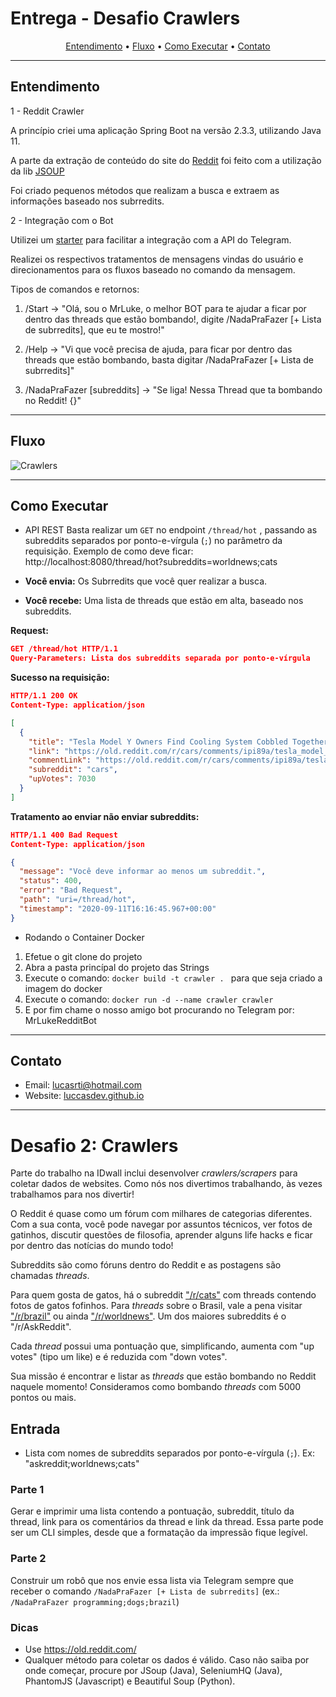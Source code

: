 # Entrega - Desafio Crawlers

<p align="center">
  <a href="#entendimento">Entendimento</a> •
  <a href="#fluxo">Fluxo</a> •
  <a href="#como-executar">Como Executar</a> •
  <a href="#contato">Contato</a>
</p>

---

## Entendimento

1 - Reddit Crawler

A princípio criei uma aplicação Spring Boot na versão 2.3.3, utilizando Java 11.

A parte da extração de conteúdo do site do [Reddit](https://old.reddit.com) foi feito com a utilização da lib [JSOUP](https://jsoup.org/)

Foi criado pequenos métodos que realizam a busca e extraem as informações baseado nos subrredits.

2 - Integração com o Bot

Utilizei um [starter](https://github.com/xabgesagtx/telegram-spring-boot-starter) para facilitar a integração com a API do Telegram.

Realizei os respectivos tratamentos de mensagens vindas do usuário e direcionamentos para os fluxos baseado no comando da mensagem.

Tipos de comandos e retornos:
1. /Start -> "Olá, sou o MrLuke, o melhor BOT para te ajudar a ficar por dentro das threads que estão bombando!, digite /NadaPraFazer [+ Lista de subrredits], que eu te mostro!"

2. /Help -> "Vi que você precisa de ajuda, para ficar por dentro das threads que estão bombando, basta digitar /NadaPraFazer [+ Lista de subrredits]"

3. /NadaPraFazer [subreddits] -> "Se liga! Nessa Thread que ta bombando no Reddit! {}"

---

## Fluxo

![Crawlers](https://i.imgur.com/v42tQb1.png)

---

## Como Executar

- API REST
Basta realizar um `GET` no endpoint `/thread/hot` , passando as subreddits separados por ponto-e-vírgula (`;`) no parâmetro da requisição.
Exemplo de como deve ficar: http://localhost:8080/thread/hot?subreddits=worldnews;cats

- **Você envia:**  Os Subrredits que você quer realizar a busca.
- **Você recebe:** Uma lista de threads que estão em alta, baseado nos subreddits.


**Request:**
```json
GET /thread/hot HTTP/1.1
Query-Parameters: Lista dos subreddits separada por ponto-e-vírgula
```

**Sucesso na requisição:**
```json
HTTP/1.1 200 OK
Content-Type: application/json

[
  {
    "title": "Tesla Model Y Owners Find Cooling System Cobbled Together With Home Depot-Grade Fake Wood",
    "link": "https://old.reddit.com/r/cars/comments/ipi89a/tesla_model_y_owners_find_cooling_system_cobbled/",
    "commentLink": "https://old.reddit.com/r/cars/comments/ipi89a/tesla_model_y_owners_find_cooling_system_cobbled/",
    "subreddit": "cars",
    "upVotes": 7030
  }
]
```
**Tratamento ao enviar não enviar subreddits:**
```json
HTTP/1.1 400 Bad Request
Content-Type: application/json

{
  "message": "Você deve informar ao menos um subreddit.",
  "status": 400,
  "error": "Bad Request",
  "path": "uri=/thread/hot",
  "timestamp": "2020-09-11T16:16:45.967+00:00"
}
``` 
- Rodando o Container Docker
1. Efetue o git clone do projeto
2. Abra a pasta princípal do projeto das Strings
3. Execute o comando: ```docker build -t crawler . ``` para que seja criado a imagem do docker
4. Execute o comando: ```docker run -d --name crawler crawler ```
5. E por fim chame o nosso amigo bot procurando no Telegram por: MrLukeRedditBot

---

## Contato
- Email: lucasrti@hotmail.com
- Website: [luccasdev.github.io](https://luccasdev.github.io/)

---

# Desafio 2: Crawlers

Parte do trabalho na IDwall inclui desenvolver *crawlers/scrapers* para coletar dados de websites.
Como nós nos divertimos trabalhando, às vezes trabalhamos para nos divertir!

O Reddit é quase como um fórum com milhares de categorias diferentes. Com a sua conta, você pode navegar por assuntos técnicos, ver fotos de gatinhos, discutir questões de filosofia, aprender alguns life hacks e ficar por dentro das notícias do mundo todo!

Subreddits são como fóruns dentro do Reddit e as postagens são chamadas *threads*.

Para quem gosta de gatos, há o subreddit ["/r/cats"](https://www.reddit.com/r/cats) com threads contendo fotos de gatos fofinhos.
Para *threads* sobre o Brasil, vale a pena visitar ["/r/brazil"](https://www.reddit.com/r/brazil) ou ainda ["/r/worldnews"](https://www.reddit.com/r/worldnews/).
Um dos maiores subreddits é o "/r/AskReddit".

Cada *thread* possui uma pontuação que, simplificando, aumenta com "up votes" (tipo um like) e é reduzida com "down votes".

Sua missão é encontrar e listar as *threads* que estão bombando no Reddit naquele momento!
Consideramos como bombando *threads* com 5000 pontos ou mais.

## Entrada
- Lista com nomes de subreddits separados por ponto-e-vírgula (`;`). Ex: "askreddit;worldnews;cats"

### Parte 1
Gerar e imprimir uma lista contendo a pontuação, subreddit, título da thread, link para os comentários da thread e link da thread.
Essa parte pode ser um CLI simples, desde que a formatação da impressão fique legível.

### Parte 2
Construir um robô que nos envie essa lista via Telegram sempre que receber o comando `/NadaPraFazer [+ Lista de subrredits]` (ex.: `/NadaPraFazer programming;dogs;brazil`)

### Dicas
 - Use https://old.reddit.com/
 - Qualquer método para coletar os dados é válido. Caso não saiba por onde começar, procure por JSoup (Java), SeleniumHQ (Java), PhantomJS (Javascript) e Beautiful Soup (Python).
